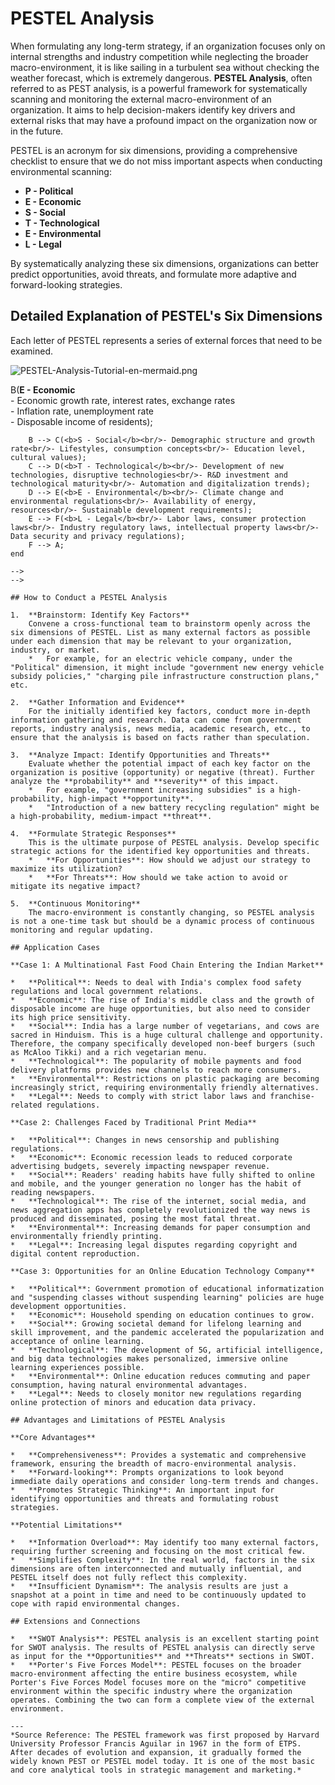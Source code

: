 # PESTEL Analysis

When formulating any long-term strategy, if an organization focuses only on internal strengths and industry competition while neglecting the broader macro-environment, it is like sailing in a turbulent sea without checking the weather forecast, which is extremely dangerous. **PESTEL Analysis**, often referred to as PEST analysis, is a powerful framework for systematically scanning and monitoring the external macro-environment of an organization. It aims to help decision-makers identify key drivers and external risks that may have a profound impact on the organization now or in the future.

PESTEL is an acronym for six dimensions, providing a comprehensive checklist to ensure that we do not miss important aspects when conducting environmental scanning:

*   **P - Political**
*   **E - Economic**
*   **S - Social**
*   **T - Technological**
*   **E - Environmental**
*   **L - Legal**

By systematically analyzing these six dimensions, organizations can better predict opportunities, avoid threats, and formulate more adaptive and forward-looking strategies.

## Detailed Explanation of PESTEL's Six Dimensions

Each letter of PESTEL represents a series of external forces that need to be examined.

![PESTEL-Analysis-Tutorial-en-mermaid.png](./PESTEL-Analysis-Tutorial-en-mermaid.png)

<!--
```mermaid
graph TD
    subgraph PESTEL Macro-Environmental Analysis Framework
        A(<b>P - Political</b><br/>- Government policies and stability<br/>- Trade, fiscal, tax policies<br/>- International relations and political risks) --> B(<b>E - Economic</b><br/>- Economic growth rate, interest rates, exchange rates<br/>- Inflation rate, unemployment rate<br/>- Disposable income of residents);
        B --> C(<b>S - Social</b><br/>- Demographic structure and growth rate<br/>- Lifestyles, consumption concepts<br/>- Education level, cultural values);
        C --> D(<b>T - Technological</b><br/>- Development of new technologies, disruptive technologies<br/>- R&D investment and technological maturity<br/>- Automation and digitalization trends);
        D --> E(<b>E - Environmental</b><br/>- Climate change and environmental regulations<br/>- Availability of energy, resources<br/>- Sustainable development requirements);
        E --> F(<b>L - Legal</b><br/>- Labor laws, consumer protection laws<br/>- Industry regulatory laws, intellectual property laws<br/>- Data security and privacy regulations);
        F --> A;
    end
```
-->
-->

## How to Conduct a PESTEL Analysis

1.  **Brainstorm: Identify Key Factors**
    Convene a cross-functional team to brainstorm openly across the six dimensions of PESTEL. List as many external factors as possible under each dimension that may be relevant to your organization, industry, or market.
    *   For example, for an electric vehicle company, under the "Political" dimension, it might include "government new energy vehicle subsidy policies," "charging pile infrastructure construction plans," etc.

2.  **Gather Information and Evidence**
    For the initially identified key factors, conduct more in-depth information gathering and research. Data can come from government reports, industry analysis, news media, academic research, etc., to ensure that the analysis is based on facts rather than speculation.

3.  **Analyze Impact: Identify Opportunities and Threats**
    Evaluate whether the potential impact of each key factor on the organization is positive (opportunity) or negative (threat). Further analyze the **probability** and **severity** of this impact.
    *   For example, "government increasing subsidies" is a high-probability, high-impact **opportunity**.
    *   "Introduction of a new battery recycling regulation" might be a high-probability, medium-impact **threat**.

4.  **Formulate Strategic Responses**
    This is the ultimate purpose of PESTEL analysis. Develop specific strategic actions for the identified key opportunities and threats.
    *   **For Opportunities**: How should we adjust our strategy to maximize its utilization?
    *   **For Threats**: How should we take action to avoid or mitigate its negative impact?

5.  **Continuous Monitoring**
    The macro-environment is constantly changing, so PESTEL analysis is not a one-time task but should be a dynamic process of continuous monitoring and regular updating.

## Application Cases

**Case 1: A Multinational Fast Food Chain Entering the Indian Market**

*   **Political**: Needs to deal with India's complex food safety regulations and local government relations.
*   **Economic**: The rise of India's middle class and the growth of disposable income are huge opportunities, but also need to consider its high price sensitivity.
*   **Social**: India has a large number of vegetarians, and cows are sacred in Hinduism. This is a huge cultural challenge and opportunity. Therefore, the company specifically developed non-beef burgers (such as McAloo Tikki) and a rich vegetarian menu.
*   **Technological**: The popularity of mobile payments and food delivery platforms provides new channels to reach more consumers.
*   **Environmental**: Restrictions on plastic packaging are becoming increasingly strict, requiring environmentally friendly alternatives.
*   **Legal**: Needs to comply with strict labor laws and franchise-related regulations.

**Case 2: Challenges Faced by Traditional Print Media**

*   **Political**: Changes in news censorship and publishing regulations.
*   **Economic**: Economic recession leads to reduced corporate advertising budgets, severely impacting newspaper revenue.
*   **Social**: Readers' reading habits have fully shifted to online and mobile, and the younger generation no longer has the habit of reading newspapers.
*   **Technological**: The rise of the internet, social media, and news aggregation apps has completely revolutionized the way news is produced and disseminated, posing the most fatal threat.
*   **Environmental**: Increasing demands for paper consumption and environmentally friendly printing.
*   **Legal**: Increasing legal disputes regarding copyright and digital content reproduction.

**Case 3: Opportunities for an Online Education Technology Company**

*   **Political**: Government promotion of educational informatization and "suspending classes without suspending learning" policies are huge development opportunities.
*   **Economic**: Household spending on education continues to grow.
*   **Social**: Growing societal demand for lifelong learning and skill improvement, and the pandemic accelerated the popularization and acceptance of online learning.
*   **Technological**: The development of 5G, artificial intelligence, and big data technologies makes personalized, immersive online learning experiences possible.
*   **Environmental**: Online education reduces commuting and paper consumption, having natural environmental advantages.
*   **Legal**: Needs to closely monitor new regulations regarding online protection of minors and education data privacy.

## Advantages and Limitations of PESTEL Analysis

**Core Advantages**

*   **Comprehensiveness**: Provides a systematic and comprehensive framework, ensuring the breadth of macro-environmental analysis.
*   **Forward-looking**: Prompts organizations to look beyond immediate daily operations and consider long-term trends and changes.
*   **Promotes Strategic Thinking**: An important input for identifying opportunities and threats and formulating robust strategies.

**Potential Limitations**

*   **Information Overload**: May identify too many external factors, requiring further screening and focusing on the most critical few.
*   **Simplifies Complexity**: In the real world, factors in the six dimensions are often interconnected and mutually influential, and PESTEL itself does not fully reflect this complexity.
*   **Insufficient Dynamism**: The analysis results are just a snapshot at a point in time and need to be continuously updated to cope with rapid environmental changes.

## Extensions and Connections

*   **SWOT Analysis**: PESTEL analysis is an excellent starting point for SWOT analysis. The results of PESTEL analysis can directly serve as input for the **Opportunities** and **Threats** sections in SWOT.
*   **Porter's Five Forces Model**: PESTEL focuses on the broader macro-environment affecting the entire business ecosystem, while Porter's Five Forces Model focuses more on the "micro" competitive environment within the specific industry where the organization operates. Combining the two can form a complete view of the external environment.

---
*Source Reference: The PESTEL framework was first proposed by Harvard University Professor Francis Aguilar in 1967 in the form of ETPS. After decades of evolution and expansion, it gradually formed the widely known PEST or PESTEL model today. It is one of the most basic and core analytical tools in strategic management and marketing.*